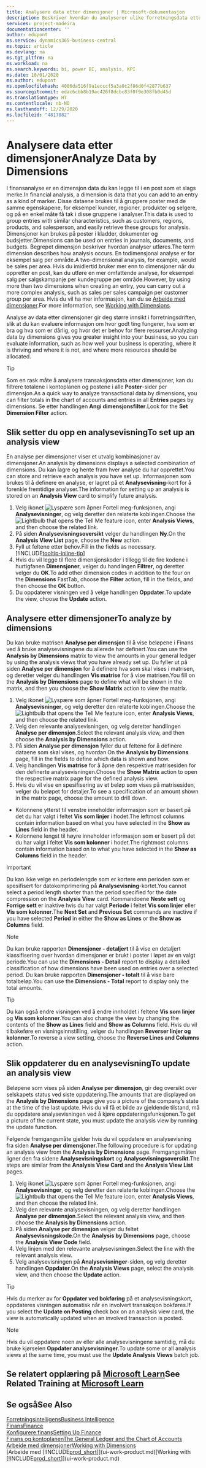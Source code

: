```yaml
---
title: Analysere data etter dimensjoner | Microsoft-dokumentasjon
description: Beskriver hvordan du analyserer ulike forretningsdata etter dimensjoner.
services: project-madeira
documentationcenter: ''
author: edupont
ms.service: dynamics365-business-central
ms.topic: article
ms.devlang: na
ms.tgt_pltfrm: na
ms.workload: na
ms.search.keywords: bi, power BI, analysis, KPI
ms.date: 10/01/2020
ms.author: edupont
ms.openlocfilehash: 4086da516f9a1ecccf5a3a0c2f86d0f42877b637
ms.sourcegitcommit: edac6cbb8b19ac426f8dcbc83f0f9e308fb0d45d
ms.translationtype: HT
ms.contentlocale: nb-NO
ms.lasthandoff: 12/29/2020
ms.locfileid: "4817082"
---
```

#  <a name="analyze-data-by-dimensions"></a><span data-ttu-id="81114-103">Analysere data etter dimensjoner</span><span class="sxs-lookup"><span data-stu-id="81114-103">Analyze Data by Dimensions</span></span>
<span data-ttu-id="81114-104">I finansanalyse er en dimensjon data du kan legge til i en post som et slags merke.</span><span class="sxs-lookup"><span data-stu-id="81114-104">In financial analysis, a dimension is data that you can add to an entry as a kind of marker.</span></span> <span data-ttu-id="81114-105">Disse dataene brukes til å gruppere poster med de samme egenskapene, for eksempel kunder, regioner, produkter og selgere, og på en enkel måte få tak i disse gruppene i analyser.</span><span class="sxs-lookup"><span data-stu-id="81114-105">This data is used to group entries with similar characteristics, such as customers, regions, products, and salesperson, and easily retrieve these groups for analysis.</span></span> <span data-ttu-id="81114-106">Dimensjoner kan brukes på poster i kladder, dokumenter og budsjetter.</span><span class="sxs-lookup"><span data-stu-id="81114-106">Dimensions can be used on entries in journals, documents, and budgets.</span></span> <span data-ttu-id="81114-107">Begrepet dimensjon beskriver hvordan analyser utføres.</span><span class="sxs-lookup"><span data-stu-id="81114-107">The term dimension describes how analysis occurs.</span></span> <span data-ttu-id="81114-108">En todimensjonal analyse er for eksempel salg per område.</span><span class="sxs-lookup"><span data-stu-id="81114-108">A two-dimensional analysis, for example, would be sales per area.</span></span> <span data-ttu-id="81114-109">Hvis du imidlertid bruker mer enn to dimensjoner når du oppretter en post, kan du utføre en mer omfattende analyse, for eksempel salg per salgskampanje per kundegruppe per område.</span><span class="sxs-lookup"><span data-stu-id="81114-109">However, by using more than two dimensions when creating an entry, you can carry out a more complex analysis, such as sales per sales campaign per customer group per area.</span></span> <span data-ttu-id="81114-110">Hvis du vil ha mer informasjon, kan du se [Arbeide med dimensjoner](finance-dimensions.md).</span><span class="sxs-lookup"><span data-stu-id="81114-110">For more information, see [Working with Dimensions](finance-dimensions.md).</span></span>

<span data-ttu-id="81114-111">Analyse av data etter dimensjoner gir deg større innsikt i forretningsdriften, slik at du kan evaluere informasjon om hvor godt ting fungerer, hva som er bra og hva som er dårlig, og hvor det er behov for flere ressurser.</span><span class="sxs-lookup"><span data-stu-id="81114-111">Analyzing data by dimensions gives you greater insight into your business, so you can evaluate information, such as how well your business is operating, where it is thriving and where it is not, and where more resources should be allocated.</span></span>

> [!TIP]
> <span data-ttu-id="81114-112">Som en rask måte å analysere transaksjonsdata etter dimensjoner, kan du filtrere totalene i kontoplanen og postene i alle **Poster**-sider per dimensjon.</span><span class="sxs-lookup"><span data-stu-id="81114-112">As a quick way to analyze transactional data by dimensions, you can filter totals in the chart of accounts and entries in all **Entries** pages by dimensions.</span></span> <span data-ttu-id="81114-113">Se etter handlingen **Angi dimensjonsfilter**.</span><span class="sxs-lookup"><span data-stu-id="81114-113">Look for the **Set Dimension Filter** action.</span></span>

## <a name="to-set-up-an-analysis-view"></a><span data-ttu-id="81114-114">Slik setter du opp en analysevisning</span><span class="sxs-lookup"><span data-stu-id="81114-114">To set up an analysis view</span></span>  
<span data-ttu-id="81114-115">En analyse per dimensjoner viser et utvalg kombinasjoner av dimensjoner.</span><span class="sxs-lookup"><span data-stu-id="81114-115">An analysis by dimensions displays a selected combination of dimensions.</span></span> <span data-ttu-id="81114-116">Du kan lagre og hente fram hver analyse du har opprettet.</span><span class="sxs-lookup"><span data-stu-id="81114-116">You can store and retrieve each analysis you have set up.</span></span> <span data-ttu-id="81114-117">Informasjonen som brukes til å definere en analyse, er lagret på et **Analysevisning**-kort for å forenkle fremtidige analyser.</span><span class="sxs-lookup"><span data-stu-id="81114-117">The information for setting up an analysis is stored on an **Analysis View** card to simplify future analysis.</span></span>  

1. <span data-ttu-id="81114-118">Velg ikonet ![Lyspære som åpner Fortell meg-funksjonen](media/ui-search/search_small.png "Fortell hva du vil gjøre"), angi **Analysevisninger**, og velg deretter den relaterte koblingen.</span><span class="sxs-lookup"><span data-stu-id="81114-118">Choose the ![Lightbulb that opens the Tell Me feature](media/ui-search/search_small.png "Tell me what you want to do") icon, enter **Analysis Views**, and then choose the related link.</span></span>  
2. <span data-ttu-id="81114-119">På siden **Analysevisningsoversikt** velger du handlingen **Ny**.</span><span class="sxs-lookup"><span data-stu-id="81114-119">On the **Analysis View List** page, choose the **New** action.</span></span>
3. <span data-ttu-id="81114-120">Fyll ut feltene etter behov.</span><span class="sxs-lookup"><span data-stu-id="81114-120">Fill in the fields as necessary.</span></span> [!INCLUDE[tooltip-inline-tip](includes/tooltip-inline-tip_md.md)]
4. <span data-ttu-id="81114-121">Hvis du vil legge til flere dimensjonskoder i tillegg til de fire kodene i hurtigfanen **Dimensjoner**, velger du handlingen **Filtrer**, og deretter velger du **OK**.</span><span class="sxs-lookup"><span data-stu-id="81114-121">To add other dimension codes in addition to the four on the **Dimensions** FastTab, choose the **Filter** action, fill in the fields, and then choose the **OK** button.</span></span>  
5. <span data-ttu-id="81114-122">Du oppdaterer visningen ved å velge handlingen **Oppdater**.</span><span class="sxs-lookup"><span data-stu-id="81114-122">To update the view, choose the **Update** action.</span></span>

## <a name="to-analyze-by-dimensions"></a><span data-ttu-id="81114-123">Analysere etter dimensjoner</span><span class="sxs-lookup"><span data-stu-id="81114-123">To analyze by dimensions</span></span>
<span data-ttu-id="81114-124">Du kan bruke matrisen **Analyse per dimensjon** til å vise beløpene i Finans ved å bruke analysevisningene du allerede har definert.</span><span class="sxs-lookup"><span data-stu-id="81114-124">You can use the **Analysis by Dimensions** matrix to view the amounts in your general ledger by using the analysis views that you have already set up.</span></span> <span data-ttu-id="81114-125">Du fyller ut på siden **Analyse per dimensjon** for å definere hva som skal vises i matrisen, og deretter velger du handlingen **Vis matrise** for å vise matrisen.</span><span class="sxs-lookup"><span data-stu-id="81114-125">You fill on the **Analysis by Dimensions** page to define what will be shown in the matrix, and then you choose the **Show Matrix** action to view the matrix.</span></span>  

1. <span data-ttu-id="81114-126">Velg ikonet ![Lyspære som åpner Fortell meg-funksjonen](media/ui-search/search_small.png "Fortell hva du vil gjøre"), angi **Analysevisninger**, og velg deretter den relaterte koblingen.</span><span class="sxs-lookup"><span data-stu-id="81114-126">Choose the ![Lightbulb that opens the Tell Me feature](media/ui-search/search_small.png "Tell me what you want to do") icon, enter **Analysis Views**, and then choose the related link.</span></span>  
2. <span data-ttu-id="81114-127">Velg den relevante analysevisningen, og velg deretter handlingen **Analyse per dimensjon**.</span><span class="sxs-lookup"><span data-stu-id="81114-127">Select the relevant analysis view,  and then choose the **Analysis by Dimensions** action.</span></span>
3. <span data-ttu-id="81114-128">På siden **Analyse per dimensjon** fyller du ut feltene for å definere dataene som skal vises, og hvordan.</span><span class="sxs-lookup"><span data-stu-id="81114-128">On the **Analysis by Dimensions** page, fill in the fields to define which data is shown and how.</span></span>
4. <span data-ttu-id="81114-129">Velg handlingen **Vis matrise** for å åpne den respektive matrisesiden for den definerte analysevisningen.</span><span class="sxs-lookup"><span data-stu-id="81114-129">Choose the **Show Matrix** action to open the respective matrix page for the defined analysis view.</span></span>
5. <span data-ttu-id="81114-130">Hvis du vil vise en spesifisering av et beløp som vises på matrisesiden, velger du beløpet for detaljer.</span><span class="sxs-lookup"><span data-stu-id="81114-130">To see a specification of an amount shown in the matrix page, choose the amount to drill down.</span></span>  

- <span data-ttu-id="81114-131">Kolonnene ytterst til venstre inneholder informasjon som er basert på det du har valgt i feltet **Vis som linjer** i hodet.</span><span class="sxs-lookup"><span data-stu-id="81114-131">The leftmost columns contain information based on what you have selected in the **Show as Lines** field in the header.</span></span>  
- <span data-ttu-id="81114-132">Kolonnene lengst til høyre inneholder informasjon som er basert på det du har valgt i feltet **Vis som kolonner** i hodet.</span><span class="sxs-lookup"><span data-stu-id="81114-132">The rightmost columns contain information based on to what you have selected in the **Show as Columns** field in the header.</span></span>

> [!IMPORTANT]  
>   <span data-ttu-id="81114-133">Du kan ikke velge en periodelengde som er kortere enn perioden som er spesifisert for datokomprimering på **Analysevisning**-kortet.</span><span class="sxs-lookup"><span data-stu-id="81114-133">You cannot select a period length shorter than the period specified for the date compression on the **Analysis View** card.</span></span> <span data-ttu-id="81114-134">Kommandoene **Neste sett** og **Forrige sett** er inaktive hvis du har valgt **Periode** i feltet **Vis som linjer** eller **Vis som kolonner**.</span><span class="sxs-lookup"><span data-stu-id="81114-134">The **Next Set** and **Previous Set** commands are inactive if you have selected **Period** in either the **Show as Lines** or the **Show as Columns** field.</span></span>  

> [!NOTE]  
>   <span data-ttu-id="81114-135">Du kan bruke rapporten **Dimensjoner - detaljert** til å vise en detaljert klassifisering over hvordan dimensjoner er brukt i poster i løpet av en valgt periode.</span><span class="sxs-lookup"><span data-stu-id="81114-135">You can use the **Dimensions - Detail** report to display a detailed classification of how dimensions have been used on entries over a selected period.</span></span> <span data-ttu-id="81114-136">Du kan bruke rapporten **Dimensjoner - totalt** til å vise bare totalbeløp.</span><span class="sxs-lookup"><span data-stu-id="81114-136">You can use the **Dimensions - Total** report to display only the total amounts.</span></span>  

> [!TIP]  
>   <span data-ttu-id="81114-137">Du kan også endre visningen ved å endre innholdet i feltene **Vis som linjer** og **Vis som kolonner**.</span><span class="sxs-lookup"><span data-stu-id="81114-137">You can also change the view by changing the contents of the **Show as Lines** field and **Show as Columns** field.</span></span> <span data-ttu-id="81114-138">Hvis du vil tilbakeføre en visningsinnstilling, velger du handlingen **Reverser linjer og kolonner**.</span><span class="sxs-lookup"><span data-stu-id="81114-138">To reverse a view setting, choose the **Reverse Lines and Columns** action.</span></span>

## <a name="to-update-an-analysis-view"></a><span data-ttu-id="81114-139">Slik oppdaterer du en analysevisning</span><span class="sxs-lookup"><span data-stu-id="81114-139">To update an analysis view</span></span>  
<span data-ttu-id="81114-140">Beløpene som vises på siden **Analyse per dimensjon**, gir deg oversikt over selskapets status ved siste oppdatering.</span><span class="sxs-lookup"><span data-stu-id="81114-140">The amounts that are displayed on the **Analysis by Dimensions** page give you a picture of the company’s state at the time of the last update.</span></span> <span data-ttu-id="81114-141">Hvis du vil få et bilde av gjeldende tilstand, må du oppdatere analysevisningen ved å kjøre oppdateringsfunksjonen.</span><span class="sxs-lookup"><span data-stu-id="81114-141">To get a picture of the current state, you must update the analysis view by running the update function.</span></span>

<span data-ttu-id="81114-142">Følgende fremgangsmåte gjelder hvis du vil oppdatere en analysevisning fra siden **Analyse per dimensjoner**.</span><span class="sxs-lookup"><span data-stu-id="81114-142">The following procedure is for updating an analysis view from the **Analysis by Dimensions** page.</span></span> <span data-ttu-id="81114-143">Fremgangsmåten ligner den fra sidene **Analysevisningskort** og **Analysevisningsoversikt**.</span><span class="sxs-lookup"><span data-stu-id="81114-143">The steps are similar from the **Analysis View Card** and the **Analysis View List** pages.</span></span>  

1. <span data-ttu-id="81114-144">Velg ikonet ![Lyspære som åpner Fortell meg-funksjonen](media/ui-search/search_small.png "Fortell hva du vil gjøre"), angi **Analysevisninger**, og velg deretter den relaterte koblingen.</span><span class="sxs-lookup"><span data-stu-id="81114-144">Choose the ![Lightbulb that opens the Tell Me feature](media/ui-search/search_small.png "Tell me what you want to do") icon, enter **Analysis Views**, and then choose the related link.</span></span>
2. <span data-ttu-id="81114-145">Velg den relevante analysevisningen, og velg deretter handlingen **Analyse per dimensjon**.</span><span class="sxs-lookup"><span data-stu-id="81114-145">Select the relevant analysis view,  and then choose the **Analysis by Dimensions** action.</span></span>
2. <span data-ttu-id="81114-146">På siden **Analyse per dimensjon** velger du feltet **Analysevisningskode**.</span><span class="sxs-lookup"><span data-stu-id="81114-146">On the **Analysis by Dimensions** page, choose the **Analysis View Code** field.</span></span>  
3. <span data-ttu-id="81114-147">Velg linjen med den relevante analysevisningen.</span><span class="sxs-lookup"><span data-stu-id="81114-147">Select the line with the relevant analysis view.</span></span>  
4. <span data-ttu-id="81114-148">Velg analysevisningen på **Analysevisninger**-siden, og velg deretter handlingen **Oppdater**.</span><span class="sxs-lookup"><span data-stu-id="81114-148">On the **Analysis Views** page, select the analysis view, and then choose the **Update** action.</span></span>  

> [!TIP]  
>   <span data-ttu-id="81114-149">Hvis du merker av for **Oppdater ved bokføring** på et analysevisningskort, oppdateres visningen automatisk når en involvert transaksjon bokføres.</span><span class="sxs-lookup"><span data-stu-id="81114-149">If you select the **Update on Posting** check box on an analysis view card, the view is automatically updated when an involved transaction is posted.</span></span>

> [!NOTE]  
>   <span data-ttu-id="81114-150">Hvis du vil oppdatere noen av eller alle analysevisningene samtidig, må du bruke kjørselen **Oppdater analysevisninger**.</span><span class="sxs-lookup"><span data-stu-id="81114-150">To update some or all analysis views at the same time, you must use the **Update Analysis Views** batch job.</span></span>  

## <a name="see-related-training-at-microsoft-learn"></a><span data-ttu-id="81114-151">Se relatert opplæring på [Microsoft Learn](/learn/modules/dimensions-financial-reports-dynamics-365-business-central/index)</span><span class="sxs-lookup"><span data-stu-id="81114-151">See Related Training at [Microsoft Learn](/learn/modules/dimensions-financial-reports-dynamics-365-business-central/index)</span></span>

## <a name="see-also"></a><span data-ttu-id="81114-152">Se også</span><span class="sxs-lookup"><span data-stu-id="81114-152">See Also</span></span>
[<span data-ttu-id="81114-153">Forretningsintelligens</span><span class="sxs-lookup"><span data-stu-id="81114-153">Business Intelligence</span></span>](bi.md)  
[<span data-ttu-id="81114-154">Finans</span><span class="sxs-lookup"><span data-stu-id="81114-154">Finance</span></span>](finance.md)  
[<span data-ttu-id="81114-155">Konfigurere finans</span><span class="sxs-lookup"><span data-stu-id="81114-155">Setting Up Finance</span></span>](finance-setup-finance.md)  
[<span data-ttu-id="81114-156">Finans og kontoplanen</span><span class="sxs-lookup"><span data-stu-id="81114-156">The General Ledger and the Chart of Accounts</span></span>](finance-general-ledger.md)  
[<span data-ttu-id="81114-157">Arbeide med dimensjoner</span><span class="sxs-lookup"><span data-stu-id="81114-157">Working with Dimensions</span></span>](finance-dimensions.md)  
<span data-ttu-id="81114-158">[Arbeide med [!INCLUDE[prod_short](includes/prod_short.md)]](ui-work-product.md)</span><span class="sxs-lookup"><span data-stu-id="81114-158">[Working with [!INCLUDE[prod_short](includes/prod_short.md)]](ui-work-product.md)</span></span>  
